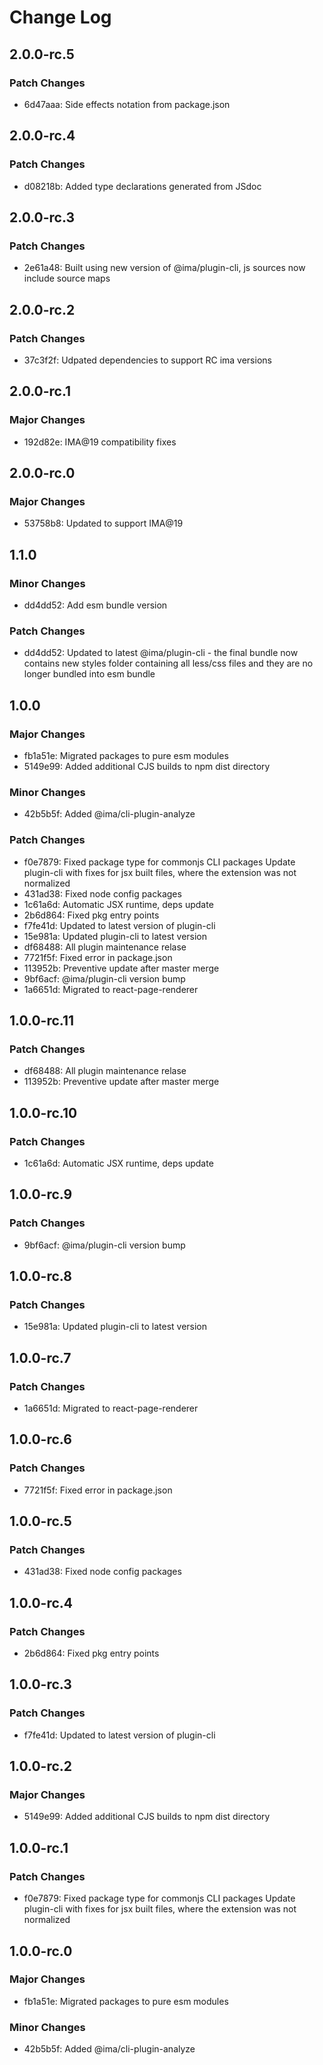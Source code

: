 # Change Log

## 2.0.0-rc.5

### Patch Changes

- 6d47aaa: Side effects notation from package.json

## 2.0.0-rc.4

### Patch Changes

- d08218b: Added type declarations generated from JSdoc

## 2.0.0-rc.3

### Patch Changes

- 2e61a48: Built using new version of @ima/plugin-cli, js sources now include source maps

## 2.0.0-rc.2

### Patch Changes

- 37c3f2f: Udpated dependencies to support RC ima versions

## 2.0.0-rc.1

### Major Changes

- 192d82e: IMA@19 compatibility fixes

## 2.0.0-rc.0

### Major Changes

- 53758b8: Updated to support IMA@19

## 1.1.0

### Minor Changes

- dd4dd52: Add esm bundle version

### Patch Changes

- dd4dd52: Updated to latest @ima/plugin-cli - the final bundle now contains new styles folder containing all less/css files and they are no longer bundled into esm bundle

## 1.0.0

### Major Changes

- fb1a51e: Migrated packages to pure esm modules
- 5149e99: Added additional CJS builds to npm dist directory

### Minor Changes

- 42b5b5f: Added @ima/cli-plugin-analyze

### Patch Changes

- f0e7879: Fixed package type for commonjs CLI packages
  Update plugin-cli with fixes for jsx built files, where the extension was not normalized
- 431ad38: Fixed node config packages
- 1c61a6d: Automatic JSX runtime, deps update
- 2b6d864: Fixed pkg entry points
- f7fe41d: Updated to latest version of plugin-cli
- 15e981a: Updated plugin-cli to latest version
- df68488: All plugin maintenance relase
- 7721f5f: Fixed error in package.json
- 113952b: Preventive update after master merge
- 9bf6acf: @ima/plugin-cli version bump
- 1a6651d: Migrated to react-page-renderer

## 1.0.0-rc.11

### Patch Changes

- df68488: All plugin maintenance relase
- 113952b: Preventive update after master merge

## 1.0.0-rc.10

### Patch Changes

- 1c61a6d: Automatic JSX runtime, deps update

## 1.0.0-rc.9

### Patch Changes

- 9bf6acf: @ima/plugin-cli version bump

## 1.0.0-rc.8

### Patch Changes

- 15e981a: Updated plugin-cli to latest version

## 1.0.0-rc.7

### Patch Changes

- 1a6651d: Migrated to react-page-renderer

## 1.0.0-rc.6

### Patch Changes

- 7721f5f: Fixed error in package.json

## 1.0.0-rc.5

### Patch Changes

- 431ad38: Fixed node config packages

## 1.0.0-rc.4

### Patch Changes

- 2b6d864: Fixed pkg entry points

## 1.0.0-rc.3

### Patch Changes

- f7fe41d: Updated to latest version of plugin-cli

## 1.0.0-rc.2

### Major Changes

- 5149e99: Added additional CJS builds to npm dist directory

## 1.0.0-rc.1

### Patch Changes

- f0e7879: Fixed package type for commonjs CLI packages
  Update plugin-cli with fixes for jsx built files, where the extension was not normalized

## 1.0.0-rc.0

### Major Changes

- fb1a51e: Migrated packages to pure esm modules

### Minor Changes

- 42b5b5f: Added @ima/cli-plugin-analyze
